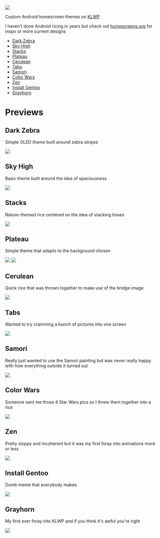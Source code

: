 ![](https://raw.githubusercontent.com/ensorcell/KLWP/homescreens/dark_zebra/irl.jpg)

Custom Android homescreen themes on [KLWP](https://play.google.com/store/apps/details?id=org.kustom.wallpaper&hl=en_US)

I haven't done Android ricing in years but check out [homescreens.org](https://homescreens.org) for inspo or more current designs

 - [Dark Zebra](#dark-zebra)
 - [Sky High](#sky-high)
 - [Stacks](#stacks)
 - [Plateau](#plateau)
 - [Cerulean](#cerulean)
 - [Tabs](#tabs)
 - [Samori](#samori)
 - [Color Wars](#color-wars)
 - [Zen](#zen)
 - [Install Gentoo](#install-gentoo)
 - [Grayhorn](#grayhorn)


# Previews

## Dark Zebra
Simple OLED theme built around zebra stripes

![](https://raw.githubusercontent.com/ensorcell/KLWP/homescreens/dark_zebra/render.png)

## Sky High
Basic theme built around the idea of spaciousness

![](https://raw.githubusercontent.com/ensorcell/KLWP/homescreens/sky_high/render.jpg)

## Stacks
Nature-themed rice centered on the idea of stacking boxes

[![](https://raw.githubusercontent.com/ensorcell/KLWP/homescreens/stacks/render.png)](https://raw.githubusercontent.com/ensorcell/KLWP/homescreens/stacks/webm.webm)

## Plateau
Simple theme that adapts to the background chosen

![](https://raw.githubusercontent.com/ensorcell/KLWP/homescreens/plateau/render.png)
![](https://raw.githubusercontent.com/ensorcell/KLWP/homescreens/plateau/render_alt.png)

## Cerulean
Quick rice that was thrown together to make use of the bridge image

![](https://raw.githubusercontent.com/ensorcell/KLWP/homescreens/cerulean/render.jpg)

## Tabs
Wanted to try cramming a bunch of pictures into one screen

![](https://raw.githubusercontent.com/ensorcell/KLWP/homescreens/tabs/render.png)

## Samori
Really just wanted to use the Samori painting but was never really happy with how everything outside it turned out

![](https://raw.githubusercontent.com/ensorcell/KLWP/homescreens/samori/screen.png)

## Color Wars
Someone sent me those 4 Star Wars pics so I threw them together into a rice

[![](https://raw.githubusercontent.com/ensorcell/KLWP/homescreens/color_wars/screen.png)](https://raw.githubusercontent.com/ensorcell/KLWP/homescreens/color_wars/webm.webm)

## Zen
Pretty sloppy and incoherent but it was my first foray into animations more or less

[![](https://raw.githubusercontent.com/ensorcell/KLWP/homescreens/zen/screen.png)](https://raw.githubusercontent.com/ensorcell/KLWP/homescreens/zen/webm.webm)

## Install Gentoo
Dumb meme that everybody makes

![](https://raw.githubusercontent.com/ensorcell/KLWP/homescreens/install_gentoo/screen.png)

## Grayhorn
My first ever foray into KLWP and if you think it's awful you're right

[![](https://raw.githubusercontent.com/ensorcell/KLWP/homescreens/grayhorn/screen.png)](https://raw.githubusercontent.com/ensorcell/KLWP/homescreens/grayhorn/webm.webm)
